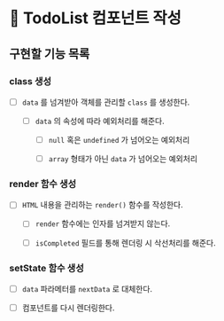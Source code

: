 # 📑 TodoList 컴포넌트 작성

## 구현할 기능 목록

### class 생성

- [ ] `data` 를 넘겨받아 객체를 관리할 `class` 를 생성한다.

  - [ ] `data` 의 속성에 따라 예외처리를 해준다.

    - [ ] `null` 혹은 `undefined` 가 넘어오는 예외처리

    - [ ] `array` 형태가 아닌 `data` 가 넘어오는 예외처리

### render 함수 생성

- [ ] `HTML` 내용을 관리하는 `render()` 함수를 작성한다.

  - [ ] `render` 함수에는 인자를 넘겨받지 않는다.

  - [ ] `isCompleted` 필드를 통해 렌더링 시 삭선처리를 해준다.

### setState 함수 생성

- [ ] `data` 파라메터를 `nextData` 로 대체한다.

- [ ] 컴포넌트를 다시 렌더링한다.
